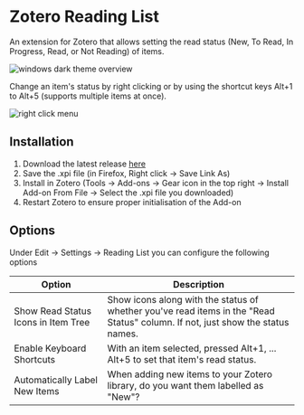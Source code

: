 # Zotero Reading List

An extension for Zotero that allows setting the read status (New, To Read, In Progress, Read, or Not Reading) of items.

![windows dark theme overview](https://github.com/Dominic-DallOsto/zotero-reading-list/assets/26859884/e35ef424-02cd-4bec-8866-3e1d30c9aadf)

Change an item's status by right clicking or by using the shortcut keys Alt+1 to Alt+5 (supports multiple items at once).

![right click menu](https://github.com/Dominic-DallOsto/zotero-reading-list/assets/26859884/10c46660-445d-4591-ad99-777fe58f788f)

## Installation

1. Download the latest release [here](https://github.com/Dominic-DallOsto/zotero-reading-list/releases/latest)
2. Save the .xpi file (in Firefox, Right click -> Save Link As)
3. Install in Zotero (Tools -> Add-ons -> Gear icon in the top right -> Install Add-on From File -> Select the .xpi file you downloaded)
4. Restart Zotero to ensure proper initialisation of the Add-on

## Options

Under Edit -> Settings -> Reading List you can configure the following options

| Option                              | Description                                                                                                                    |
| ----------------------------------- | ------------------------------------------------------------------------------------------------------------------------------ |
| Show Read Status Icons in Item Tree | Show icons along with the status of whether you've read items in the "Read Status" column. If not, just show the status names. |
| Enable Keyboard Shortcuts           | With an item selected, pressed Alt+1, ... Alt+5 to set that item's read status.                                                |
| Automatically Label New Items       | When adding new items to your Zotero library, do you want them labelled as "New"?                                              |
